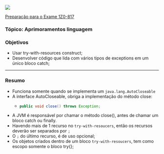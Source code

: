 ![](https://github.com/ocpjp-study/aprimoramentos-linguagem/blob/main/ocpjp.png)

[Preparação para o Exame 1Z0-817](https://education.oracle.com/pt_BR/upgrade-ocp-java-6-7-8-to-java-se-11-developer/pexam_1Z0-817)

### Tópico: Aprimoramentos linguagem
### Objetivos
- Usar try-with-resources construct;
- Desenvolver código que lida com vários tipos de exceptions em um único bloco catch;

<hr>

### Resumo
- Funciona somente quando se implementa um `java.lang.AutoCloseable`
- A interface AutoCloseable, obriga a implementação do método close:
  - ```java
    public void close() throws Exception;
    ```
- A JVM é responsável por chamar o método close(), antes de chamar um bloco catch ou finally.
- Havendo mais de 1 recurso no `try-with-resoucers`, então os recursos deverão ser separados por `;`
- O `;` do último recurso, é de uso opcional;
- Os objetos criados dentro de um bloco `try-with-resoucers`, tem como escopo somente o bloco try{}; 

